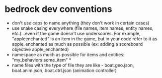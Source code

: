 # bedrock dev conventions
* don't use caps to name anything (they don't work in certain cases)
* use snake casing everywhere (file names, item names, entity names, etc.)...even if the game doesn't use underscores. For example, "appleenchanted" is an item in the game, but in your code refer to it as apple_enchanted as much as possible (ex: adding a scoreboard objective apple_enchanted)
* namespace as much as possible for items and entities: "my_behaviors:some_item" *
* name files with the type of file they are like - boat.geo.json, boat.anim.json, boat.ctrl.json (animation controller)
